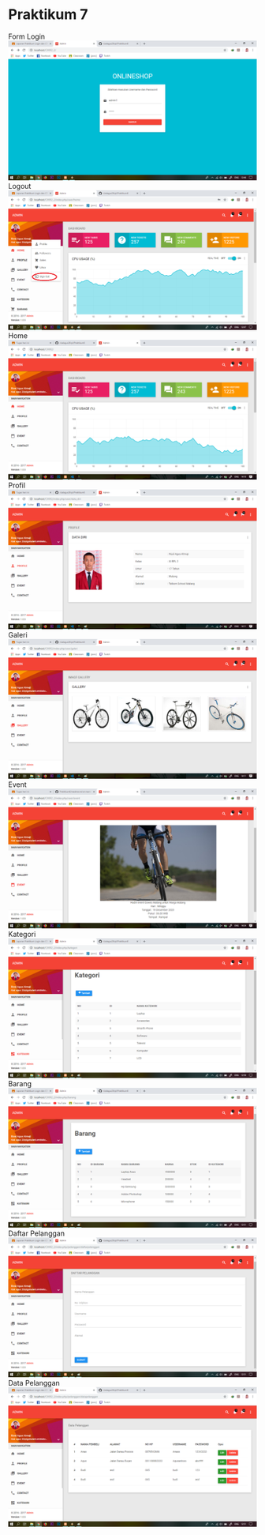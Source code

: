 # Praktikum 7
Form Login
![alt text](https://github.com/rizalagus26rpl/Praktikum7/blob/master/Praktikum7/formlogin.png?raw=true)
Logout
![alt text](https://github.com/rizalagus26rpl/Praktikum7/blob/master/Praktikum7/logout.png?raw=true)
Home
![alt text](https://github.com/rizalagus26rpl/Praktikum7/blob/master/Praktikum7/home.png?raw=true)
Profil
![alt text](https://github.com/rizalagus26rpl/Praktikum7/blob/master/Praktikum7/profil.png?raw=true)
Galeri
![alt text](https://github.com/rizalagus26rpl/Praktikum7/blob/master/Praktikum7/galeri.png?raw=true)
Event
![alt text](https://github.com/rizalagus26rpl/Praktikum7/blob/master/Praktikum7/event.png?raw=true)
Kategori
![alt text](https://github.com/rizalagus26rpl/Praktikum7/blob/master/Praktikum7/kategori.png?raw=true)
Barang
![alt text](https://github.com/rizalagus26rpl/Praktikum7/blob/master/Praktikum7/barang.png?raw=true)
Daftar Pelanggan
![alt text](https://github.com/rizalagus26rpl/Praktikum7/blob/master/Praktikum7/daftarpelanggan.png?raw=true)
Data Pelanggan
![alt text](https://github.com/rizalagus26rpl/Praktikum7/blob/master/Praktikum7/datapelanggan.png?raw=true)
